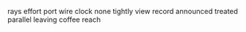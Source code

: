 rays effort port wire clock none tightly view record announced treated parallel leaving coffee reach